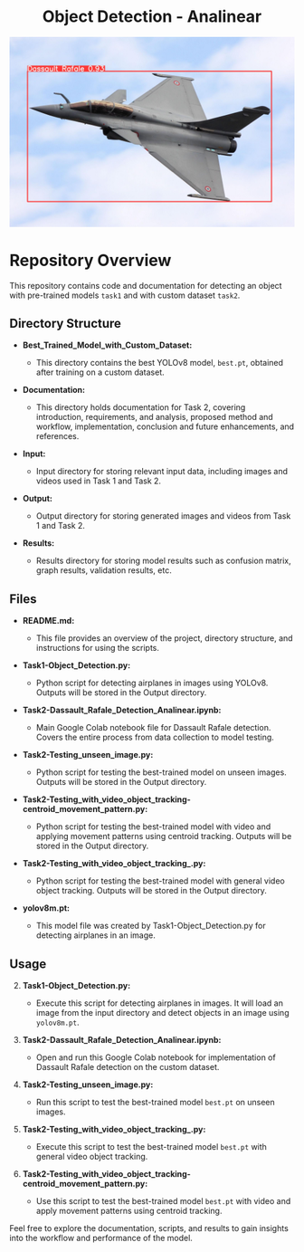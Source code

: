 <h1 align="center"> Object Detection - Analinear</h1>

![Alt text](https://github.com/SantoshPenugurthi/Dassault-Rafale-Detection-Analinear/blob/main/Output/task2-result.jpg)

# Repository Overview

This repository contains code and documentation for detecting an object with pre-trained models `task1` and with custom dataset `task2`.

## Directory Structure

- **Best_Trained_Model_with_Custom_Dataset:**
  - This directory contains the best YOLOv8 model, `best.pt`, obtained after training on a custom dataset.

- **Documentation:**
  - This directory holds documentation for Task 2, covering introduction, requirements, and analysis, proposed method and workflow, implementation, conclusion and future enhancements, and references.

- **Input:**
  - Input directory for storing relevant input data, including images and videos used in Task 1 and Task 2.

- **Output:**
  - Output directory for storing generated images and videos from Task 1 and Task 2.

- **Results:**
  - Results directory for storing model results such as confusion matrix, graph results, validation results, etc.

## Files

- **README.md:**
  - This file provides an overview of the project, directory structure, and instructions for using the scripts.

- **Task1-Object_Detection.py:**
  - Python script for detecting airplanes in images using YOLOv8. Outputs will be stored in the Output directory.

- **Task2-Dassault_Rafale_Detection_Analinear.ipynb:**
  - Main Google Colab notebook file for Dassault Rafale detection. Covers the entire process from data collection to model testing.

- **Task2-Testing_unseen_image.py:**
  - Python script for testing the best-trained model on unseen images. Outputs will be stored in the Output directory.

- **Task2-Testing_with_video_object_tracking-centroid_movement_pattern.py:**
  - Python script for testing the best-trained model with video and applying movement patterns using centroid tracking. Outputs will be stored in the Output directory.

- **Task2-Testing_with_video_object_tracking_.py:**
  - Python script for testing the best-trained model with general video object tracking. Outputs will be stored in the Output directory.

- **yolov8m.pt:**
  - This model file was created by Task1-Object_Detection.py for detecting airplanes in an image.

## Usage

2. **Task1-Object_Detection.py:**
   - Execute this script for detecting airplanes in images. It will load an image from the input directory and detect objects in an image using `yolov8m.pt`.

3. **Task2-Dassault_Rafale_Detection_Analinear.ipynb:**
   - Open and run this Google Colab notebook for implementation of Dassault Rafale detection on the custom dataset.

4. **Task2-Testing_unseen_image.py:**
   - Run this script to test the best-trained model `best.pt` on unseen images.
     
5. **Task2-Testing_with_video_object_tracking_.py:**
   - Execute this script to test the best-trained model `best.pt` with general video object tracking.

6. **Task2-Testing_with_video_object_tracking-centroid_movement_pattern.py:**
   - Use this script to test the best-trained model `best.pt` with video and apply movement patterns using centroid tracking.



Feel free to explore the documentation, scripts, and results to gain insights into the workflow and performance of the model.
